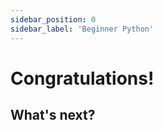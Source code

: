 ```yaml
---
sidebar_position: 0
sidebar_label: 'Beginner Python'
---
```


# Congratulations!



## What's next?

